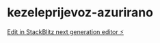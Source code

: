 # kezeleprijevoz-azurirano

[Edit in StackBlitz next generation editor ⚡️](https://stackblitz.com/~/github.com/Kristijan0505/kezeleprijevoz-azurirano)